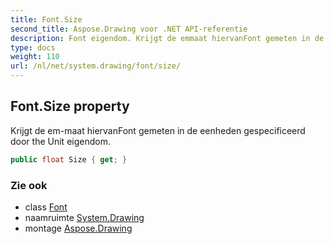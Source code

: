 ```yaml
---
title: Font.Size
second_title: Aspose.Drawing voor .NET API-referentie
description: Font eigendom. Krijgt de emmaat hiervanFont gemeten in de eenheden gespecificeerd door the Unit eigendom.
type: docs
weight: 110
url: /nl/net/system.drawing/font/size/
---
```

## Font.Size property

Krijgt de em-maat hiervanFont gemeten in de eenheden gespecificeerd door the Unit eigendom.

```csharp
public float Size { get; }
```

### Zie ook

* class [Font](../)
* naamruimte [System.Drawing](../../font/)
* montage [Aspose.Drawing](../../../)


